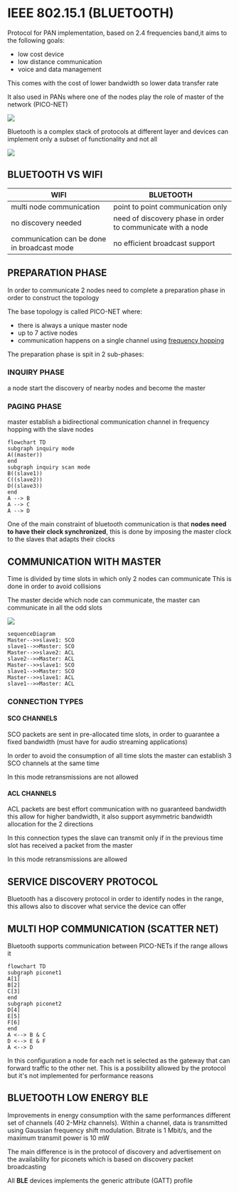 # IEEE 802.15.1 (BLUETOOTH)

Protocol for PAN implementation, based on 2.4 frequencies band,it aims to the following goals:

- low cost device
- low distance communication 
- voice and data management

This comes with the cost of lower bandwidth so lower data transfer rate


It also used in PANs where one of the nodes play the role of master of the network (PICO-NET)

![](Pasted%20image%2020240312122539.png)

Bluetooth is a complex stack of protocols at different layer and devices can implement only a subset of functionality and not all 

![](Pasted%20image%2020240312123425.png)

## BLUETOOTH VS WIFI

| WIFI                                        | BLUETOOTH                                                   |
| ------------------------------------------- | ----------------------------------------------------------- |
| multi node communication                    | point to point communication only                           |
| no discovery needed                         | need of discovery phase in order to communicate with a node |
| communication can be done in broadcast mode | no efficient broadcast support                              |

## PREPARATION PHASE

In order to communicate 2 nodes need to complete a preparation phase in order to construct the topology

The base topology is called PICO-NET where:

- there is always a unique master node
- up to 7 active nodes 
- communication happens on a single channel using [frequency hopping](https://it.wikipedia.org/wiki/Frequency-hopping_spread_spectrum)

The preparation phase is spit in 2 sub-phases:

### INQUIRY PHASE

a node start the discovery of nearby nodes and become the master

### PAGING PHASE

master establish a bidirectional communication channel in frequency hopping with the slave nodes

```mermaid
flowchart TD
subgraph inquiry mode
A((master))
end
subgraph inquiry scan mode
B((slave1))
C((slave2))
D((slave3))
end
A --> B
A --> C
A --> D
```

One of the main constraint of bluetooth communication is that **nodes need to have their clock synchronized**, this is done by imposing the master clock to the slaves that adapts their clocks

## COMMUNICATION WITH MASTER

Time is divided by time slots in which only 2 nodes can communicate This is done in order to avoid collisions

The master decide which node can communicate, the master can communicate in all the odd slots

![](Pasted%20image%2020240312130107.png)

```mermaid
sequenceDiagram 
Master-->>slave1: SCO
slave1-->>Master: SCO
Master-->>slave2: ACL
slave2-->>Master: ACL
Master-->>slave1: SCO
slave1-->>Master: SCO
Master-->>slave1: ACL
slave1-->>Master: ACL
```
### CONNECTION TYPES

#### SCO CHANNELS

SCO packets are sent in pre-allocated time slots, in order to guarantee a fixed bandwidth (must have for audio streaming applications)

In order to avoid the consumption of all time slots the master can establish 3 SCO channels at the same time 

In this mode retransmissions are not allowed
#### ACL CHANNELS

ACL packets are best effort communication with no guaranteed bandwidth this allow for higher bandwidth, it also support asymmetric bandwidth allocation for the  2 directions

In this connection types the slave can transmit only if in the previous time slot has received a packet from the master

In this mode retransmissions are allowed


## SERVICE DISCOVERY PROTOCOL

Bluetooth has a discovery protocol in order to identify nodes in the range, this allows also to discover what service the device can offer

## MULTI HOP COMMUNICATION (SCATTER NET)

Bluetooth supports communication between PICO-NETs if the range allows it

```mermaid
flowchart TD 
subgraph piconet1
A[1]
B[2]
C[3]
end
subgraph piconet2
D[4]
E[5]
F[6]
end
A <--> B & C
D <--> E & F
A <--> D 
```

In this configuration a node for each net is selected as the gateway that can forward traffic to the other net. This is a possibility allowed by the protocol but it's not implemented for performance reasons

## BLUETOOTH LOW ENERGY BLE

Improvements in energy consumption with the same performances different set of channels (40 2-MHz channels). Within a channel, data is transmitted using Gaussian frequency shift modulation. Bitrate is 1 Mbit/s, and the maximum transmit power is 10 mW

The main difference is in the protocol of discovery and advertisement on the availability for piconets which is based on discovery packet broadcasting

All **BLE** devices implements the generic attribute (GATT) profile

